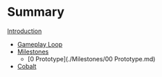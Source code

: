 # Summary

[Introduction](./Introduction.md)
- [Gameplay Loop](./GameplayLoop.md)
- [Milestones]()
    - [0 Prototype](./Milestones/00 Prototype.md)
- [Cobalt](./Cobalt/Introduction.md)
